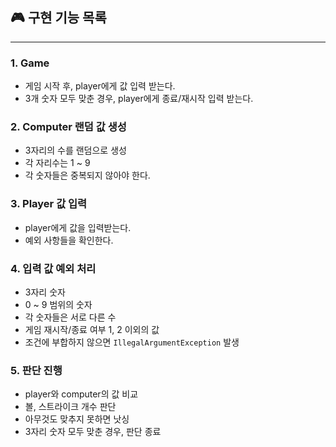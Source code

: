 ## 🎮 구현 기능 목록

---
### 1. Game
- 게임 시작 후, player에게 값 입력 받는다.
- 3개 숫자 모두 맞춘 경우, player에게 종료/재시작 입력 받는다.

### 2. Computer 랜덤 값 생성
- 3자리의 수를 랜덤으로 생성
- 각 자리수는 1 ~ 9
- 각 숫자들은 중복되지 않아야 한다.

### 3. Player 값 입력
- player에게 값을 입력받는다.
- 예외 사항들을 확인한다.

### 4. 입력 값 예외 처리
- 3자리 숫자
- 0 ~ 9 범위의 숫자
- 각 숫자들은 서로 다른 수
- 게임 재시작/종료 여부 1, 2 이외의 값
- 조건에 부합하지 않으면 `IllegalArgumentException` 발생

### 5. 판단 진행
- player와 computer의 값 비교
- 볼, 스트라이크 개수 판단
- 아무것도 맞추지 못하면 낫싱 
- 3자리 숫자 모두 맞춘 경우, 판단 종료
